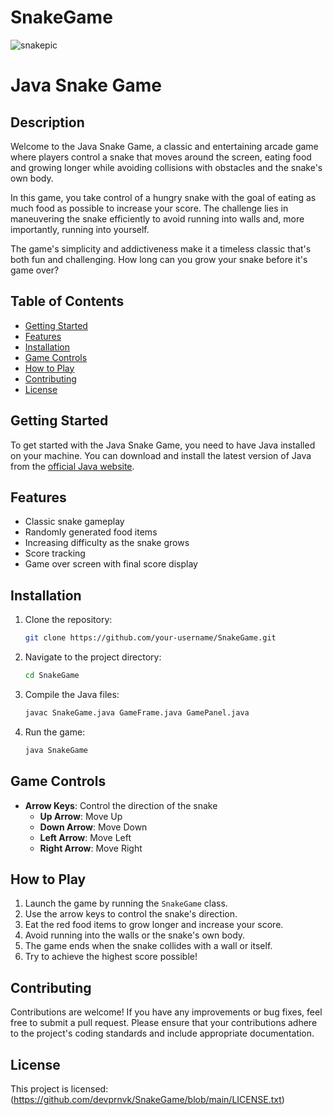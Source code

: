 
# SnakeGame

![snakepic](https://github.com/devprnvk/SnakeGame/assets/65419691/47b32a1b-945d-4341-9626-cb29bcb82e9c)

# Java Snake Game

## Description
Welcome to the Java Snake Game, a classic and entertaining arcade game where players control a snake that moves around the screen, eating food and growing longer while avoiding collisions with obstacles and the snake's own body.

In this game, you take control of a hungry snake with the goal of eating as much food as possible to increase your score. The challenge lies in maneuvering the snake efficiently to avoid running into walls and, more importantly, running into yourself.

The game's simplicity and addictiveness make it a timeless classic that's both fun and challenging. How long can you grow your snake before it's game over?

## Table of Contents
- [Getting Started](#getting-started)
- [Features](#features)
- [Installation](#installation)
- [Game Controls](#game-controls)
- [How to Play](#how-to-play)
- [Contributing](#contributing)
- [License](#license)

## Getting Started
To get started with the Java Snake Game, you need to have Java installed on your machine. You can download and install the latest version of Java from the [official Java website](https://www.oracle.com/java/technologies/javase-downloads.html).

## Features
- Classic snake gameplay
- Randomly generated food items
- Increasing difficulty as the snake grows
- Score tracking
- Game over screen with final score display

## Installation
1. Clone the repository:
    ```sh
    git clone https://github.com/your-username/SnakeGame.git
    ```
2. Navigate to the project directory:
    ```sh
    cd SnakeGame
    ```
3. Compile the Java files:
    ```sh
    javac SnakeGame.java GameFrame.java GamePanel.java
    ```
4. Run the game:
    ```sh
    java SnakeGame
    ```

## Game Controls
- **Arrow Keys**: Control the direction of the snake
    - **Up Arrow**: Move Up
    - **Down Arrow**: Move Down
    - **Left Arrow**: Move Left
    - **Right Arrow**: Move Right

## How to Play
1. Launch the game by running the `SnakeGame` class.
2. Use the arrow keys to control the snake's direction.
3. Eat the red food items to grow longer and increase your score.
4. Avoid running into the walls or the snake's own body.
5. The game ends when the snake collides with a wall or itself.
6. Try to achieve the highest score possible!

## Contributing
Contributions are welcome! If you have any improvements or bug fixes, feel free to submit a pull request. Please ensure that your contributions adhere to the project's coding standards and include appropriate documentation.

## License 
This project is licensed: (https://github.com/devprnvk/SnakeGame/blob/main/LICENSE.txt)

